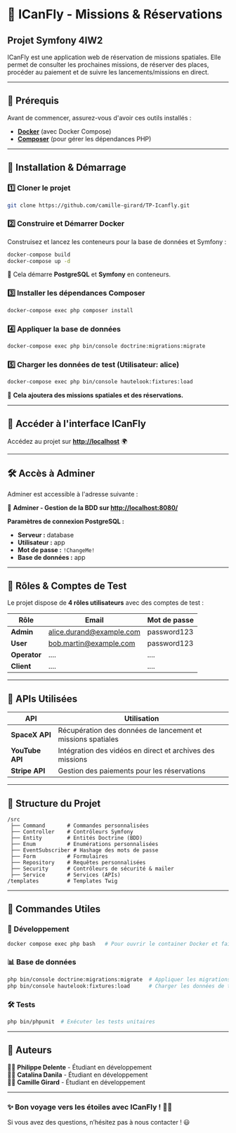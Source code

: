 # 🚀 ICanFly - Missions & Réservations

## **Projet Symfony 4IW2**

ICanFly est une application web de réservation de missions spatiales. 
Elle permet de consulter les prochaines missions, de réserver des places, procéder au paiement et de suivre les lancements/missions en direct.


---

## 📌 **Prérequis**
Avant de commencer, assurez-vous d'avoir ces outils installés :
- **[Docker](https://www.docker.com/get-started)** (avec Docker Compose)
- **[Composer](https://getcomposer.org/)** (pour gérer les dépendances PHP)

---

## **📂 Installation & Démarrage**

### **1️⃣ Cloner le projet**
```bash
git clone https://github.com/camille-girard/TP-Icanfly.git
```

### **2️⃣ Construire et Démarrer Docker**
Construisez et lancez les conteneurs pour la base de données et Symfony :
```bash
docker-compose build
docker-compose up -d
```
📌 Cela démarre **PostgreSQL** et **Symfony** en conteneurs.

### **3️⃣ Installer les dépendances Composer**
```bash
docker-compose exec php composer install
```

### **4️⃣ Appliquer la base de données**
```bash
docker-compose exec php bin/console doctrine:migrations:migrate
```

### **5️⃣ Charger les données de test (Utilisateur: alice)**
```bash
docker-compose exec php bin/console hautelook:fixtures:load
```
📌 **Cela ajoutera des missions spatiales et des réservations.**

---

## **🚀 Accéder à l'interface ICanFly**
Accédez au projet sur **[http://localhost](http://localhost)** 🌍

---

## **🛠 Accès à Adminer**

Adminer est accessible à l'adresse suivante :

🔗 **Adminer - Gestion de la BDD sur [http://localhost:8080/](http://localhost:8080/)**

**Paramètres de connexion PostgreSQL :**
- **Serveur :** database
- **Utilisateur :** app
- **Mot de passe :** `!ChangeMe!`
- **Base de données :** app

---

## **👥 Rôles & Comptes de Test**
Le projet dispose de **4 rôles utilisateurs** avec des comptes de test :

| Rôle      | Email                    | Mot de passe |
|-----------|--------------------------|--------------|
| **Admin** | alice.durand@example.com | password123  |
| **User**  | bob.martin@example.com   | password123  |
| **Operator** | ....                     | ....         |
| **Client**   | ....                     | ....         |

---

## **📡 APIs Utilisées**

| API            | Utilisation                                 |
| -------------- | ------------------------------------------- |
| **SpaceX API**  | Récupération des données de lancement et missions spatiales |
| **YouTube API** | Intégration des vidéos en direct et archives des missions |
| **Stripe API**  | Gestion des paiements pour les réservations |
---


## **📁 Structure du Projet**
```
/src
 ├── Command       # Commandes personnalisées
 ├── Controller    # Contrôleurs Symfony
 ├── Entity        # Entités Doctrine (BDD)
 ├── Enum          # Enumérations personnalisées
 ├── EventSubscriber # Hashage des mots de passe
 ├── Form          # Formulaires
 ├── Repository    # Requêtes personnalisées
 ├── Security      # Contrôleurs de sécurité & mailer
 ├── Service       # Services (APIs)
/templates         # Templates Twig
```

---

## **🔧 Commandes Utiles**
### **🎯 Développement**
```bash
docker compose exec php bash   # Pour ouvrir le container Docker et faire les commandes symfony
```

### **📊 Base de données**
```bash
php bin/console doctrine:migrations:migrate  # Appliquer les migrations
php bin/console hautelook:fixtures:load      # Charger les données de test
```

### **🛠️ Tests**
```bash
php bin/phpunit  # Exécuter les tests unitaires
```

---

## **📌 Auteurs**
👨‍🚀 **Philippe Delente** - Étudiant en développement  
👩‍🚀 **Catalina Danila** - Étudiant en développement  
👩‍🚀 **Camille Girard** - Étudiant en développement

---

### **✨ Bon voyage vers les étoiles avec ICanFly ! 🚀🌌**
Si vous avez des questions, n’hésitez pas à nous contacter ! 😃
